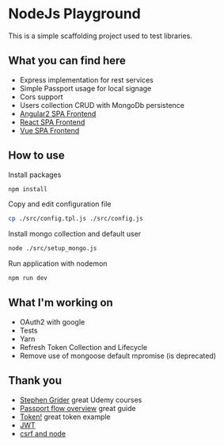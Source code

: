 # NodeJs Playground

This is a simple scaffolding project used to test libraries.

## What you can find here

- Express implementation for rest services
- Simple Passport usage for local signage
- Cors support
- Users collection CRUD with MongoDb persistence
- [Angular2 SPA Frontend](https://github.com/alessandrodeste/angular2-playground.git)
- [React SPA Frontend](https://github.com/alessandrodeste/react-playground)
- [Vue SPA Frontend](https://github.com/alessandrodeste/vue-playground)

## How to use

Install packages

```bash
npm install
```

Copy and edit configuration file

```bash
cp ./src/config.tpl.js ./src/config.js
```

Install mongo collection and default user

```bash
node ./src/setup_mongo.js
```

Run application with nodemon

```bash
npm run dev
```

## What I'm working on

- OAuth2 with google
- Tests
- Yarn
- Refresh Token Collection and Lifecycle
- Remove use of mongoose default mpromise (is deprecated)

## Thank you

- [Stephen Grider](https://www.udemy.com/user/sgslo/) great Udemy courses
- [Passport flow overview](http://toon.io/understanding-passportjs-authentication-flow/) great guide
- [Token!](https://auth0.com/blog/2014/01/07/angularjs-authentication-with-cookies-vs-token/) great token example
- [JWT](http://jwt.io/)
- [csrf and node](http://sporcic.org/2012/06/csrf-with-nodejs-and-express/)